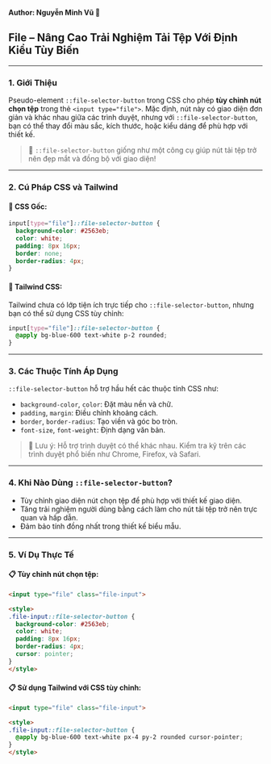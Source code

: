 **Author: Nguyễn Minh Vũ 📘**

## File – Nâng Cao Trải Nghiệm Tải Tệp Với Định Kiểu Tùy Biến

---

### 1. **Giới Thiệu**

Pseudo-element `::file-selector-button` trong CSS cho phép **tùy chỉnh nút chọn tệp** trong thẻ `<input type="file">`. Mặc định, nút này có giao diện đơn giản và khác nhau giữa các trình duyệt, nhưng với `::file-selector-button`, bạn có thể thay đổi màu sắc, kích thước, hoặc kiểu dáng để phù hợp với thiết kế.

> 🎨 `::file-selector-button` giống như một công cụ giúp nút tải tệp trở nên đẹp mắt và đồng bộ với giao diện!

---

### 2. **Cú Pháp CSS và Tailwind**

#### 📌 CSS Gốc:

```css
input[type="file"]::file-selector-button {
  background-color: #2563eb;
  color: white;
  padding: 8px 16px;
  border: none;
  border-radius: 4px;
}
```

#### 📌 Tailwind CSS:

Tailwind chưa có lớp tiện ích trực tiếp cho `::file-selector-button`, nhưng bạn có thể sử dụng CSS tùy chỉnh:

```css
input[type="file"]::file-selector-button {
  @apply bg-blue-600 text-white p-2 rounded;
}
```

---

### 3. **Các Thuộc Tính Áp Dụng**

`::file-selector-button` hỗ trợ hầu hết các thuộc tính CSS như:

- `background-color`, `color`: Đặt màu nền và chữ.
- `padding`, `margin`: Điều chỉnh khoảng cách.
- `border`, `border-radius`: Tạo viền và góc bo tròn.
- `font-size`, `font-weight`: Định dạng văn bản.

> 🧠 Lưu ý: Hỗ trợ trình duyệt có thể khác nhau. Kiểm tra kỹ trên các trình duyệt phổ biến như Chrome, Firefox, và Safari.

---

### 4. **Khi Nào Dùng `::file-selector-button`?**

- Tùy chỉnh giao diện nút chọn tệp để phù hợp với thiết kế giao diện.
- Tăng trải nghiệm người dùng bằng cách làm cho nút tải tệp trở nên trực quan và hấp dẫn.
- Đảm bảo tính đồng nhất trong thiết kế biểu mẫu.

---

### 5. **Ví Dụ Thực Tế**

#### 📋 Tùy chỉnh nút chọn tệp:

```html
<input type="file" class="file-input">

<style>
.file-input::file-selector-button {
  background-color: #2563eb;
  color: white;
  padding: 8px 16px;
  border-radius: 4px;
  cursor: pointer;
}
</style>
```

#### 📋 Sử dụng Tailwind với CSS tùy chỉnh:

```html
<input type="file" class="file-input">

<style>
.file-input::file-selector-button {
  @apply bg-blue-600 text-white px-4 py-2 rounded cursor-pointer;
}
</style>
```